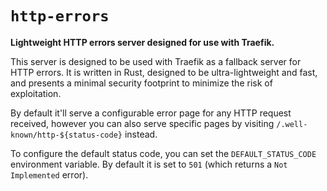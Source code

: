 # `http-errors`
**Lightweight HTTP errors server designed for use with Traefik.**

This server is designed to be used with Traefik as a fallback server for HTTP errors.
It is written in Rust, designed to be ultra-lightweight and fast, and presents a
minimal security footprint to minimize the risk of exploitation.

By default it'll serve a configurable error page for any HTTP request received, however you can also serve specific pages by visiting `/.well-known/http-${status-code}` instead.

To configure the default status code, you can set the `DEFAULT_STATUS_CODE` environment variable. By default it is set to `501` (which returns a `Not Implemented` error).
